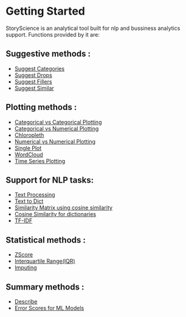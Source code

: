 # Getting Started

StoryScience is an analytical tool built for nlp and bussiness analytics support. Functions provided by it are:

## Suggestive methods :

- <a href="https://github.com/23subbhashit/StoryTellar/blob/master/documentation/suggest_cats.md" >Suggest Categories</a>
- <a href="https://github.com/23subbhashit/StoryTellar/blob/master/documentation/suggest_drops.md" > Suggest Drops</a>
- <a href="https://github.com/23subbhashit/StoryTellar/blob/master/documentation/suggest_fillers.md" >Suggest Fillers</a>
- <a href="https://github.com/23subbhashit/StoryTellar/blob/master/documentation/suggest_similar.md" >Suggest Similar</a>

## Plotting  methods :

- <a href="https://github.com/23subbhashit/StoryTellar/blob/master/documentation/catvscatplot.md" >Categorical vs Categorical Plotting</a>
- <a href="https://github.com/23subbhashit/StoryTellar/blob/master/documentation/catvsnumericalplot.md" >Categorical vs Numerical Plotting</a>
- <a href="https://github.com/23subbhashit/StoryTellar/blob/master/documentation/chloropleth.md" >Chloropleth</a>
- <a href="https://github.com/23subbhashit/StoryTellar/blob/master/documentation/numvsnumplot.md" >Numerical vs Numerical Plotting</a>
- <a href="https://github.com/23subbhashit/StoryTellar/blob/master/documentation/singleplot.md" >Single Plot</a>
- <a href="https://github.com/23subbhashit/StoryTellar/blob/master/documentation/WordCloud.md" >WordCloud</a>
- <a href="https://github.com/23subbhashit/StoryTellar/blob/master/documentation/TimeSeriesPlot.md" >Time Series Plotting</a>


## Support for NLP tasks:

- <a href="https://github.com/23subbhashit/StoryTellar/blob/master/documentation/process_text.md" >Text Processing</a>
- <a href="https://github.com/23subbhashit/StoryTellar/blob/master/documentation/text_to_dict.md" >Text to Dict</a>
- <a href="https://github.com/23subbhashit/StoryTellar/blob/master/documentation/similarity_matrix.md" >Similarity Matrix using cosine similarity</a>
- <a href="https://github.com/23subbhashit/StoryTellar/blob/master/documentation/get_cosine_dict.md" >Cosine Similarity for dictionaries </a>
- <a href="https://github.com/23subbhashit/StoryTellar/blob/master/documentation/tfidf_vectorizer.md">TF-IDF </a>

## Statistical methods :

- <a href="https://github.com/23subbhashit/StoryTellar/blob/master/documentation/zscore.md" >ZScore</a>
- <a href="https://github.com/23subbhashit/StoryTellar/blob/master/documentation/Interquartile%20Range.md" >Interquartile Range(IQR)</a>
- <a href="https://github.com/23subbhashit/StoryTellar/blob/master/documentation/impute.md" >Imputing</a>


## Summary methods :

-  <a href="https://github.com/23subbhashit/StoryTellar/blob/master/documentation/describe.md" >Describe</a>
- <a href="https://github.com/23subbhashit/StoryTellar/blob/master/documentation/error_score.md" >Error Scores for ML Models</a>
